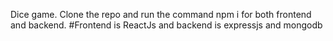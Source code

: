 Dice game.
Clone the repo and run the command npm i for both frontend and backend.
#Frontend is ReactJs and backend is expressjs and mongodb
